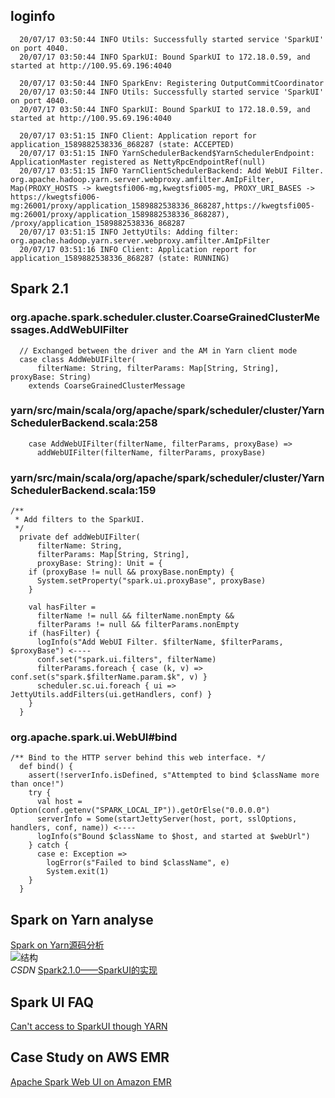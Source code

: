 ## loginfo ##

      20/07/17 03:50:44 INFO Utils: Successfully started service 'SparkUI' on port 4040.
      20/07/17 03:50:44 INFO SparkUI: Bound SparkUI to 172.18.0.59, and started at http://100.95.69.196:4040
      
      20/07/17 03:50:44 INFO SparkEnv: Registering OutputCommitCoordinator
      20/07/17 03:50:44 INFO Utils: Successfully started service 'SparkUI' on port 4040.
      20/07/17 03:50:44 INFO SparkUI: Bound SparkUI to 172.18.0.59, and started at http://100.95.69.196:4040
      
      20/07/17 03:51:15 INFO Client: Application report for application_1589882538336_868287 (state: ACCEPTED)
      20/07/17 03:51:15 INFO YarnSchedulerBackend$YarnSchedulerEndpoint: ApplicationMaster registered as NettyRpcEndpointRef(null)
      20/07/17 03:51:15 INFO YarnClientSchedulerBackend: Add WebUI Filter. org.apache.hadoop.yarn.server.webproxy.amfilter.AmIpFilter, Map(PROXY_HOSTS -> kwegtsfi006-mg,kwegtsfi005-mg, PROXY_URI_BASES -> https://kwegtsfi006-mg:26001/proxy/application_1589882538336_868287,https://kwegtsfi005-mg:26001/proxy/application_1589882538336_868287), /proxy/application_1589882538336_868287
      20/07/17 03:51:15 INFO JettyUtils: Adding filter: org.apache.hadoop.yarn.server.webproxy.amfilter.AmIpFilter
      20/07/17 03:51:16 INFO Client: Application report for application_1589882538336_868287 (state: RUNNING)

## Spark 2.1 ##


### org.apache.spark.scheduler.cluster.CoarseGrainedClusterMessages.AddWebUIFilter ###
      // Exchanged between the driver and the AM in Yarn client mode
      case class AddWebUIFilter(
          filterName: String, filterParams: Map[String, String], proxyBase: String)
        extends CoarseGrainedClusterMessage

### yarn/src/main/scala/org/apache/spark/scheduler/cluster/YarnSchedulerBackend.scala:258 ###
        case AddWebUIFilter(filterName, filterParams, proxyBase) =>
          addWebUIFilter(filterName, filterParams, proxyBase)

### yarn/src/main/scala/org/apache/spark/scheduler/cluster/YarnSchedulerBackend.scala:159 ###
    
    /**
     * Add filters to the SparkUI.
     */
      private def addWebUIFilter(
          filterName: String,
          filterParams: Map[String, String],
          proxyBase: String): Unit = {
        if (proxyBase != null && proxyBase.nonEmpty) {
          System.setProperty("spark.ui.proxyBase", proxyBase)
        }

        val hasFilter =
          filterName != null && filterName.nonEmpty &&
          filterParams != null && filterParams.nonEmpty
        if (hasFilter) {
          logInfo(s"Add WebUI Filter. $filterName, $filterParams, $proxyBase") <----
          conf.set("spark.ui.filters", filterName)
          filterParams.foreach { case (k, v) => conf.set(s"spark.$filterName.param.$k", v) }
          scheduler.sc.ui.foreach { ui => JettyUtils.addFilters(ui.getHandlers, conf) }
        }
      }


### org.apache.spark.ui.WebUI#bind ###
    /** Bind to the HTTP server behind this web interface. */
      def bind() {
        assert(!serverInfo.isDefined, s"Attempted to bind $className more than once!")
        try {
          val host = Option(conf.getenv("SPARK_LOCAL_IP")).getOrElse("0.0.0.0")
          serverInfo = Some(startJettyServer(host, port, sslOptions, handlers, conf, name)) <----
          logInfo(s"Bound $className to $host, and started at $webUrl")
        } catch {
          case e: Exception =>
            logError(s"Failed to bind $className", e)
            System.exit(1)
        }
      }

## Spark on Yarn analyse ##

[Spark on Yarn源码分析](https://marsishandsome.github.io/2018/03/Spark_on_Yarn%E6%BA%90%E7%A0%81%E5%88%86%E6%9E%90)  
![结构](https://marsishandsome.github.io/images/spark_on_yarn_arch.png)  
*CSDN* [Spark2.1.0——SparkUI的实现](https://blog.csdn.net/beliefer/article/details/84101135)  

## Spark UI FAQ ##
[Can't access to SparkUI though YARN](https://stackoverflow.com/questions/51105320/cant-access-to-sparkui-though-yarn)

## Case Study on AWS EMR  
[Apache Spark Web UI on Amazon EMR](https://laujohn.com/2018/09/22/Apache-Spark-Web-UI-on-Amazon-EMR/)  
